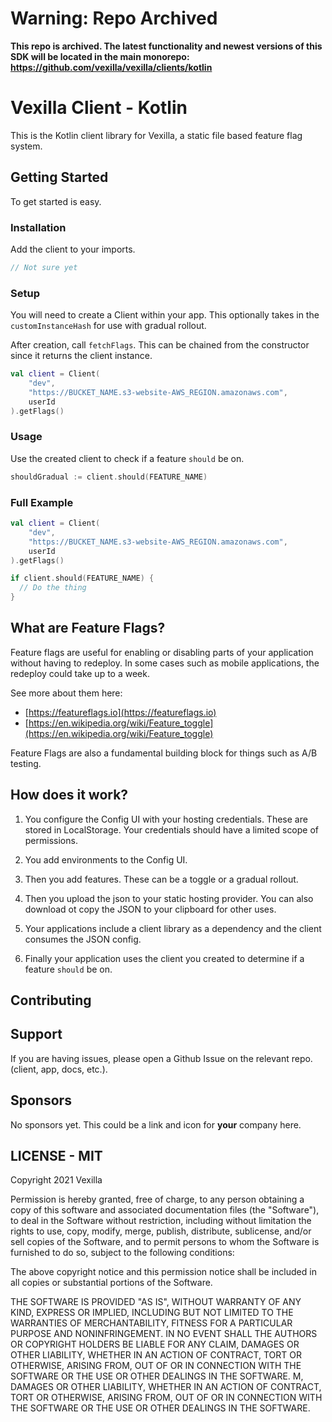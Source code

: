 # Warning: Repo Archived

**This repo is archived. The latest functionality and newest versions of this SDK will be located in the main monorepo: https://github.com/vexilla/vexilla/clients/kotlin**

# Vexilla Client - Kotlin

This is the Kotlin client library for Vexilla, a static file based feature flag system.

## Getting Started

To get started is easy.

### Installation

Add the client to your imports.

```kotlin
// Not sure yet
```


### Setup

You will need to create a Client within your app. This optionally takes in the `customInstanceHash` for use with gradual rollout.

After creation, call `fetchFlags`. This can be chained from the constructor since it returns the client instance.

```kotlin
val client = Client(
    "dev",
    "https://BUCKET_NAME.s3-website-AWS_REGION.amazonaws.com",
    userId
).getFlags()
```


### Usage

Use the created client to check if a feature `should` be on.

```kotlin
shouldGradual := client.should(FEATURE_NAME)
```


### Full Example

```kotlin
val client = Client(
    "dev",
    "https://BUCKET_NAME.s3-website-AWS_REGION.amazonaws.com",
    userId
).getFlags()

if client.should(FEATURE_NAME) {
  // Do the thing
}
```


## What are Feature Flags?

Feature flags are useful for enabling or disabling parts of your application without having to redeploy. In some cases such as mobile applications, the redeploy could take up to a week.

See more about them here:

- [https://featureflags.io](https://featureflags.io)
- [https://en.wikipedia.org/wiki/Feature_toggle](https://en.wikipedia.org/wiki/Feature_toggle)

Feature Flags are also a fundamental building block for things such as A/B testing.

## How does it work?

1. You configure the Config UI with your hosting credentials. These are stored in LocalStorage. Your credentials should have a limited scope of permissions.

2. You add environments to the Config UI.

3. Then you add features. These can be a toggle or a gradual rollout.

4. Then you upload the json to your static hosting provider. You can also download ot copy the JSON to your clipboard for other uses.

5. Your applications include a client library as a dependency and the client consumes the JSON config.

6. Finally your application uses the client you created to determine if a feature `should` be on.

## Contributing

## Support

If you are having issues, please open a Github Issue on the relevant repo. (client, app, docs, etc.).

## Sponsors

No sponsors yet. This could be a link and icon for **your** company here.

## LICENSE - MIT

Copyright 2021 Vexilla

Permission is hereby granted, free of charge, to any person obtaining a copy of this software and associated documentation files (the "Software"), to deal in the Software without restriction, including without limitation the rights to use, copy, modify, merge, publish, distribute, sublicense, and/or sell copies of the Software, and to permit persons to whom the Software is furnished to do so, subject to the following conditions:

The above copyright notice and this permission notice shall be included in all copies or substantial portions of the Software.

THE SOFTWARE IS PROVIDED "AS IS", WITHOUT WARRANTY OF ANY KIND, EXPRESS OR IMPLIED, INCLUDING BUT NOT LIMITED TO THE WARRANTIES OF MERCHANTABILITY, FITNESS FOR A PARTICULAR PURPOSE AND NONINFRINGEMENT. IN NO EVENT SHALL THE AUTHORS OR COPYRIGHT HOLDERS BE LIABLE FOR ANY CLAIM, DAMAGES OR OTHER LIABILITY, WHETHER IN AN ACTION OF CONTRACT, TORT OR OTHERWISE, ARISING FROM, OUT OF OR IN CONNECTION WITH THE SOFTWARE OR THE USE OR OTHER DEALINGS IN THE SOFTWARE.
M, DAMAGES OR OTHER LIABILITY, WHETHER IN AN ACTION OF CONTRACT, TORT OR OTHERWISE, ARISING FROM, OUT OF OR IN CONNECTION WITH THE SOFTWARE OR THE USE OR OTHER DEALINGS IN THE SOFTWARE.
